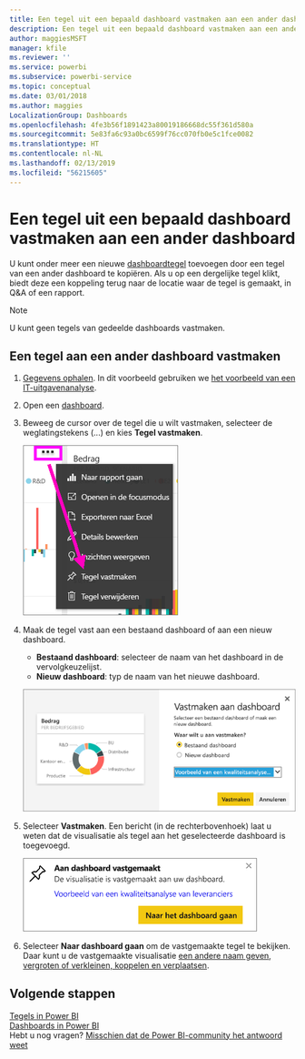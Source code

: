 ```yaml
---
title: Een tegel uit een bepaald dashboard vastmaken aan een ander dashboard
description: Een tegel uit een bepaald dashboard vastmaken aan een ander dashboard
author: maggiesMSFT
manager: kfile
ms.reviewer: ''
ms.service: powerbi
ms.subservice: powerbi-service
ms.topic: conceptual
ms.date: 03/01/2018
ms.author: maggies
LocalizationGroup: Dashboards
ms.openlocfilehash: 4fe3b56f1891423a80019186668dc55f361d580a
ms.sourcegitcommit: 5e83fa6c93a0bc6599f76cc070fb0e5c1fce0082
ms.translationtype: HT
ms.contentlocale: nl-NL
ms.lasthandoff: 02/13/2019
ms.locfileid: "56215605"
---
```

# <a name="pin-a-tile-from-one-dashboard-to-another-dashboard"></a>Een tegel uit een bepaald dashboard vastmaken aan een ander dashboard
U kunt onder meer een nieuwe [dashboardtegel](consumer/end-user-tiles.md) toevoegen door een tegel van een ander dashboard te kopiëren. Als u op een dergelijke tegel klikt, biedt deze een koppeling terug naar de locatie waar de tegel is gemaakt, in Q&A of een rapport. 

> [!NOTE]
> U kunt geen tegels van gedeelde dashboards vastmaken.

## <a name="pin-a-tile-to-another-dashboard"></a>Een tegel aan een ander dashboard vastmaken
1. [Gegevens ophalen](service-get-data.md). In dit voorbeeld gebruiken we [het voorbeeld van een IT-uitgavenanalyse](sample-it-spend.md).
2. Open een [dashboard](consumer/end-user-dashboards.md).
3. Beweeg de cursor over de tegel die u wilt vastmaken, selecteer de weglatingstekens (...) en kies **Tegel vastmaken**.  
   
   ![Menu met weglatingstekens](media/service-pin-tile-to-another-dashboard/power-bi-pin-another-dash.png)
4. Maak de tegel vast aan een bestaand dashboard of aan een nieuw dashboard. 
   
   * **Bestaand dashboard**: selecteer de naam van het dashboard in de vervolgkeuzelijst.
   * **Nieuw dashboard**: typ de naam van het nieuwe dashboard.
   
   ![Dialoogvenster Aan dashboard vastmaken](media/service-pin-tile-to-another-dashboard/pbi_pintoanotherdash.png)
5. Selecteer **Vastmaken**.
   Een bericht (in de rechterbovenhoek) laat u weten dat de visualisatie als tegel aan het geselecteerde dashboard is toegevoegd.
   
   ![Venster Aan dashboard vastgemaakt](media/service-pin-tile-to-another-dashboard/power-bi-pin-success.png)
6. Selecteer **Naar dashboard gaan** om de vastgemaakte tegel te bekijken. Daar kunt u de vastgemaakte visualisatie [een andere naam geven, vergroten of verkleinen, koppelen en verplaatsen](service-dashboard-edit-tile.md).

## <a name="next-steps"></a>Volgende stappen
[Tegels in Power BI](consumer/end-user-tiles.md)  
[Dashboards in Power BI](consumer/end-user-dashboards.md)  
Hebt u nog vragen? [Misschien dat de Power BI-community het antwoord weet](http://community.powerbi.com/)

